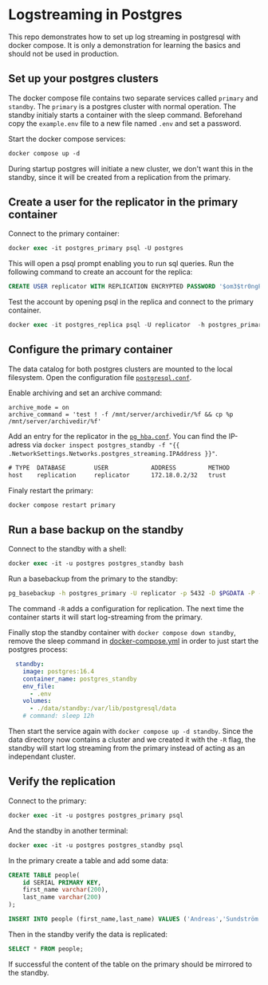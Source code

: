 # Logstreaming in Postgres

This repo demonstrates how to set up log streaming in postgresql with docker compose. It is only a demonstration for learning the basics and should not be used in production.

## Set up your postgres clusters

The docker compose file contains two separate services called `primary` and `standby`. The `primary` is a postgres cluster with normal operation. The standby initialy starts a container with the sleep command. Beforehand copy the `example.env` file to a new file named `.env` and set a password.

Start the docker compose services:
```ps
docker compose up -d
```

During startup postgres will initiate a new cluster, we don't want this in the standby, since it will be created from a replication from the primary. 

## Create a user for the replicator in the primary container

Connect to the primary container:
```ps
docker exec -it postgres_primary psql -U postgres
```

This will open a psql prompt enabling you to run sql queries. Run the following command to create an account for the replica:
```sql
CREATE USER replicator WITH REPLICATION ENCRYPTED PASSWORD '$om3$tr0ngPassw0rd';
```

Test the account by opening psql in the replica and connect to the primary container.

```sql
docker exec -it postgres_replica psql -U replicator  -h postgres_primary -d postgres
```

## Configure the primary container

The data catalog for both postgres clusters are mounted to the local filesystem. Open the configuration file [`postgresql.conf`](./data/primary/postgresql.conf).

Enable archiving and set an archive command:
```text
archive_mode = on
archive_command = 'test ! -f /mnt/server/archivedir/%f && cp %p /mnt/server/archivedir/%f'
```

Add an entry for the replicator in the [`pg_hba.conf`](data/primary/pg_hba.conf). You can find the IP-adress via `docker inspect postgres_standby -f "{{ .NetworkSettings.Networks.postgres_streaming.IPAddress }}"`.

```txt
# TYPE  DATABASE        USER            ADDRESS         METHOD
host    replication     replicator      172.18.0.2/32   trust
```

Finaly restart the primary:
```ps
docker compose restart primary
```

## Run a base backup on the standby

Connect to the standby with a shell:

```ps
docker exec -it -u postgres postgres_standby bash
```

Run a basebackup from the primary to the standby:
```bash
pg_basebackup -h postgres_primary -U replicator -p 5432 -D $PGDATA -P -Xs -R
```

The command `-R` adds a configuration for replication. The next time the container starts it will start log-streaming from the primary.

Finally stop the standby container with `docker compose down standby`, remove the sleep command in [docker-compose.yml](docker-compose.yml) in order to just start the postgres process:
```yml
  standby:
    image: postgres:16.4
    container_name: postgres_standby
    env_file:
      - .env
    volumes:
      - ./data/standby:/var/lib/postgresql/data
    # command: sleep 12h
```

Then start the service again with `docker compose up -d standby`. Since the data directory now contains a cluster and we created it with the `-R` flag, the standby will start log streaming from the primary instead of acting as an independant cluster.

## Verify the replication

Connect to the primary:
```ps
docker exec -it -u postgres postgres_primary psql
```

And the standby in another terminal:
```ps
docker exec -it -u postgres postgres_standby psql
```

In the primary create a table and add some data:
```sql
CREATE TABLE people(
    id SERIAL PRIMARY KEY,
    first_name varchar(200),
    last_name varchar(200)
);

INSERT INTO people (first_name,last_name) VALUES ('Andreas','Sundström');
```

Then in the standby verify the data is replicated:
```sql
SELECT * FROM people;
```

If successful the content of the table on the primary should be mirrored to the standby.